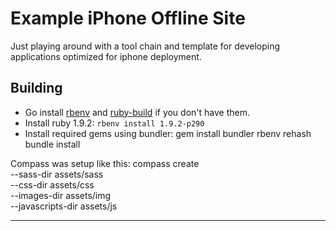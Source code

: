 Example iPhone Offline Site
===========================

Just playing around with a tool chain and template for developing applications
optimized for iphone deployment.

Building
--------
* Go install [rbenv][] and [ruby-build][] if you don't have them.
* Install ruby 1.9.2: `rbenv install 1.9.2-p290`
* Install required gems using bundler:
    gem install bundler
    rbenv rehash
    bundle install

Compass was setup like this:
    compass create \
      --sass-dir assets/sass \
      --css-dir assets/css \
      --images-dir assets/img \
      --javascripts-dir assets/js

---
[rbenv]: https://github.com/sstephenson/rbenv#section_2
[ruby-build]: https://github.com/sstephenson/ruby-build
